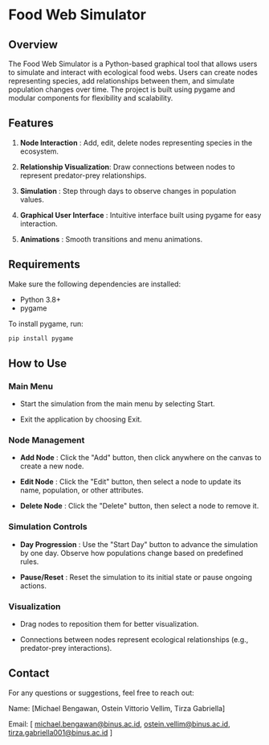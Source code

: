 # Food Web Simulator
## Overview

The Food Web Simulator is a Python-based graphical tool that allows users to simulate and interact with ecological food webs. Users can create nodes representing species, add relationships between them, and simulate population changes over time. The project is built using pygame and modular components for flexibility and scalability.

## Features

1. **Node Interaction** : Add, edit, delete nodes representing species in the ecosystem.

2. **Relationship Visualization**: Draw connections between nodes to represent predator-prey relationships.

3. **Simulation** : Step through days to observe changes in population values.

4. **Graphical User Interface** : Intuitive interface built using pygame for easy interaction.

5. **Animations** : Smooth transitions and menu animations.

## Requirements
Make sure the following dependencies are installed:
- Python 3.8+
- pygame

To install pygame, run:
```bash 
pip install pygame 
```

## How to Use

### Main Menu

- Start the simulation from the main menu by selecting Start.

- Exit the application by choosing Exit.

### Node Management

- **Add Node** : Click the "Add" button, then click anywhere on the canvas to create a new node.

- **Edit Node** : Click the "Edit" button, then select a node to update its name, population, or other attributes.

- **Delete Node** : Click the "Delete" button, then select a node to remove it.

### Simulation Controls

- **Day Progression** : Use the "Start Day" button to advance the simulation by one day. Observe how populations change based on predefined rules.

- **Pause/Reset** : Reset the simulation to its initial state or pause ongoing actions.

### Visualization

- Drag nodes to reposition them for better visualization.

- Connections between nodes represent ecological relationships (e.g., predator-prey interactions).

## Contact
For any questions or suggestions, feel free to reach out:

Name: [Michael Bengawan, Ostein Vittorio Vellim, Tirza Gabriella]

Email: [ michael.bengawan@binus.ac.id, ostein.vellim@binus.ac.id, tirza.gabriella001@binus.ac.id ]


